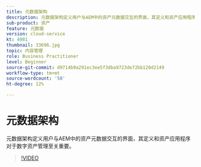 ```yaml
---
title: 元数据架构
description: 元数据架构定义用户与AEM中的资产元数据交互的界面，其定义和资产应用程序对于数字资产管理至关重要。
sub-product: 资产
feature: 元数据
version: cloud-service
kt: 4981
thumbnail: 33696.jpg
topic: 内容管理
role: Business Practitioner
level: Beginner
source-git-commit: d9714b9a291ec3ee5f3dba9723de72bb120d2149
workflow-type: tm+mt
source-wordcount: '58'
ht-degree: 12%

---
```



# 元数据架构

元数据架构定义用户与AEM中的资产元数据交互的界面，其定义和资产应用程序对于数字资产管理至关重要。

>[!VIDEO](https://video.tv.adobe.com/v/33696/?quality=12&learn=on&hidetitle=true)
